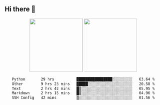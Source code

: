 ## Hi there 👋
<div align="center">
<span>  </span>
<img height="170px" src="https://github-readme-stats.vercel.app/api?username=LZvoid&show_icons=true&count_private==true&v=3" /><span>        </span><img height="170px" src="https://github-readme-stats.vercel.app/api/top-langs/?username=LZvoid&layout=compact&langs_count=8&v=3" />
<span>  </span>
</div>
<div align="center">

<!--START_SECTION:waka-->

```txt
Python       29 hrs          ████████████████░░░░░░░░░   63.64 %
Other        9 hrs 23 mins   █████░░░░░░░░░░░░░░░░░░░░   20.58 %
Text         2 hrs 42 mins   █▒░░░░░░░░░░░░░░░░░░░░░░░   05.95 %
Markdown     2 hrs 15 mins   █▒░░░░░░░░░░░░░░░░░░░░░░░   04.96 %
SSH Config   42 mins         ▒░░░░░░░░░░░░░░░░░░░░░░░░   01.56 %
```

<!--END_SECTION:waka-->
</div>
